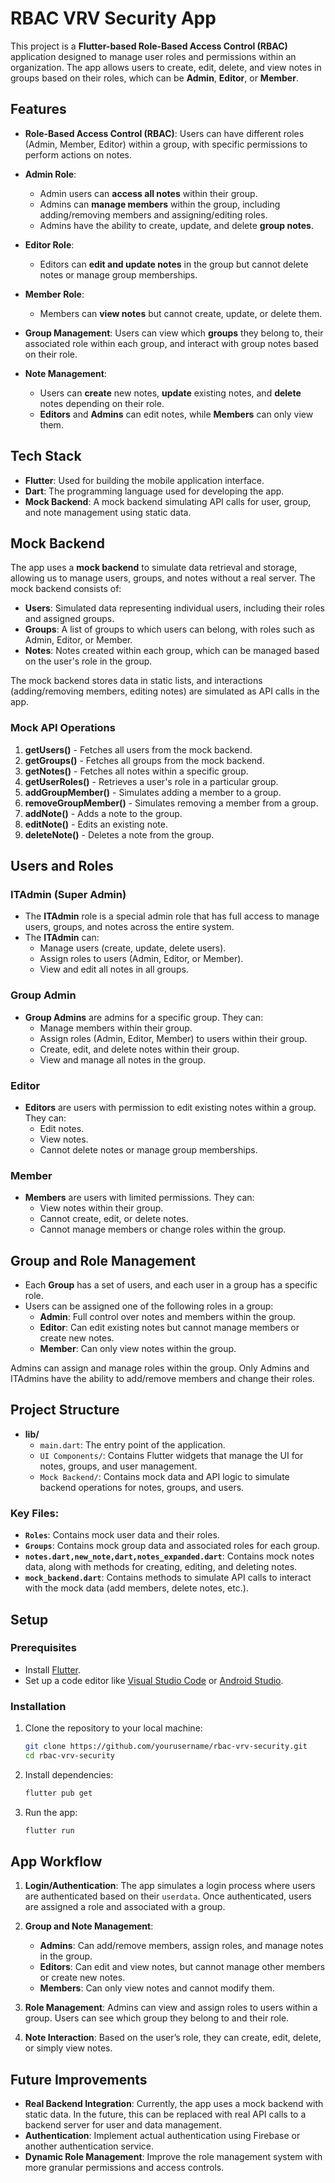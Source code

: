 
# RBAC VRV Security App

This project is a **Flutter-based Role-Based Access Control (RBAC)** application designed to manage user roles and permissions within an organization. The app allows users to create, edit, delete, and view notes in groups based on their roles, which can be **Admin**, **Editor**, or **Member**.

## Features

- **Role-Based Access Control (RBAC)**: Users can have different roles (Admin, Member, Editor) within a group, with specific permissions to perform actions on notes.

- **Admin Role**:
    - Admin users can **access all notes** within their group.
    - Admins can **manage members** within the group, including adding/removing members and assigning/editing roles.
    - Admins have the ability to create, update, and delete **group notes**.

- **Editor Role**:
    - Editors can **edit and update notes** in the group but cannot delete notes or manage group memberships.

- **Member Role**:
    - Members can **view notes** but cannot create, update, or delete them.

- **Group Management**: Users can view which **groups** they belong to, their associated role within each group, and interact with group notes based on their role.

- **Note Management**:
    - Users can **create** new notes, **update** existing notes, and **delete** notes depending on their role.
    - **Editors** and **Admins** can edit notes, while **Members** can only view them.

## Tech Stack

- **Flutter**: Used for building the mobile application interface.
- **Dart**: The programming language used for developing the app.
- **Mock Backend**: A mock backend simulating API calls for user, group, and note management using static data.

## Mock Backend

The app uses a **mock backend** to simulate data retrieval and storage, allowing us to manage users, groups, and notes without a real server. The mock backend consists of:

- **Users**: Simulated data representing individual users, including their roles and assigned groups.
- **Groups**: A list of groups to which users can belong, with roles such as Admin, Editor, or Member.
- **Notes**: Notes created within each group, which can be managed based on the user's role in the group.

The mock backend stores data in static lists, and interactions (adding/removing members, editing notes) are simulated as API calls in the app.

### Mock API Operations

1. **getUsers()** - Fetches all users from the mock backend.
2. **getGroups()** - Fetches all groups from the mock backend.
3. **getNotes()** - Fetches all notes within a specific group.
4. **getUserRoles()** - Retrieves a user's role in a particular group.
5. **addGroupMember()** - Simulates adding a member to a group.
6. **removeGroupMember()** - Simulates removing a member from a group.
7. **addNote()** - Adds a note to the group.
8. **editNote()** - Edits an existing note.
9. **deleteNote()** - Deletes a note from the group.

## Users and Roles

### ITAdmin (Super Admin)

- The **ITAdmin** role is a special admin role that has full access to manage users, groups, and notes across the entire system.
- The **ITAdmin** can:
    - Manage users (create, update, delete users).
    - Assign roles to users (Admin, Editor, or Member).
    - View and edit all notes in all groups.

### Group Admin

- **Group Admins** are admins for a specific group. They can:
    - Manage members within their group.
    - Assign roles (Admin, Editor, Member) to users within their group.
    - Create, edit, and delete notes within their group.
    - View and manage all notes in the group.

### Editor

- **Editors** are users with permission to edit existing notes within a group. They can:
    - Edit notes.
    - View notes.
    - Cannot delete notes or manage group memberships.

### Member

- **Members** are users with limited permissions. They can:
    - View notes within their group.
    - Cannot create, edit, or delete notes.
    - Cannot manage members or change roles within the group.

## Group and Role Management

- Each **Group** has a set of users, and each user in a group has a specific role.
- Users can be assigned one of the following roles in a group:
    - **Admin**: Full control over notes and members within the group.
    - **Editor**: Can edit existing notes but cannot manage members or create new notes.
    - **Member**: Can only view notes within the group.

Admins can assign and manage roles within the group. Only Admins and ITAdmins have the ability to add/remove members and change their roles.

## Project Structure

- **lib/**
    - `main.dart`: The entry point of the application.
    - `UI Components/`: Contains Flutter widgets that manage the UI for notes, groups, and user management.
    - `Mock Backend/`: Contains mock data and API logic to simulate backend operations for notes, groups, and users.

### Key Files:
- **`Roles`**: Contains mock user data and their roles.
- **`Groups`**: Contains mock group data and associated roles for each group.
- **`notes.dart,new_note,dart,notes_expanded.dart`**: Contains mock notes data, along with methods for creating, editing, and deleting notes.
- **`mock_backend.dart`**: Contains methods to simulate API calls to interact with the mock data (add members, delete notes, etc.).

## Setup

### Prerequisites

- Install [Flutter](https://flutter.dev/docs/get-started/install).
- Set up a code editor like [Visual Studio Code](https://code.visualstudio.com/) or [Android Studio](https://developer.android.com/studio).

### Installation

1. Clone the repository to your local machine:

   ```bash
   git clone https://github.com/yourusername/rbac-vrv-security.git
   cd rbac-vrv-security
   ```

2. Install dependencies:

   ```bash
   flutter pub get
   ```

3. Run the app:

   ```bash
   flutter run
   ```

## App Workflow

1. **Login/Authentication**: The app simulates a login process where users are authenticated based on their `userdata`. Once authenticated, users are assigned a role and associated with a group.

2. **Group and Note Management**:
    - **Admins**: Can add/remove members, assign roles, and manage notes in the group.
    - **Editors**: Can edit and view notes, but cannot manage other members or create new notes.
    - **Members**: Can only view notes and cannot modify them.

3. **Role Management**: Admins can view and assign roles to users within a group. Users can see which group they belong to and their role.

4. **Note Interaction**: Based on the user’s role, they can create, edit, delete, or simply view notes.

## Future Improvements

- **Real Backend Integration**: Currently, the app uses a mock backend with static data. In the future, this can be replaced with real API calls to a backend server for user and data management.
- **Authentication**: Implement actual authentication using Firebase or another authentication service.
- **Dynamic Role Management**: Improve the role management system with more granular permissions and access controls.
